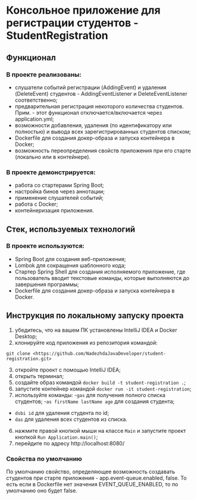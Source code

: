 # Консольное приложение для регистрации студентов - StudentRegistration

## Функционал

### В проекте реализованы:
- слушатели событий регистрации (AddingEvent) и удаления (DeleteEvent) студентов - AddingEventListener и DeleteEventListener соответственно;
- предварительная регистрация некоторого количества студентов. Прим. - этот функционал отключается/включается через application.yml;
- возможности добавления, удаления (по идентификатору или полностью) и вывода всех зарегистрированных студентов списком;
- Dockerfile для создания докер-образа и запуска контейнера в Docker;
- возможность переопределения свойств приложения при его старте (локально или в контейнере).

### В проекте демонстрируется:

- работа со стартерами Spring Boot;
- настройка бинов через аннотации;
- применение слушателей событий;
- работа с Docker;
- контейнеризация приложения.

## Стек, используемых технологий

### В проекте используются:

- Spring Boot для создания веб-приложения;
- Lombok для сокращения шаблонного кода;
- Стартер Spring Shell для создания исполняемого приложение, где пользователь вводит текстовые команды, которые выполняются до завершения программы;
- Dockerfile для создания докер-образа и запуска контейнера в Docker.

## Инструкция по локальному запуску проекта

1) убедитесь, что на вашем ПК установлены IntelliJ IDEA и Docker Desktop;
2) клонируйте код приложения из репозитория командой:
```
git clone <https://github.com/NadezhdaJavaDeveloper/student-registration.git>
```
3) откройте проект с помощью IntelliJ IDEA;
4) открыть терминал;
5) создайте образ командой `docker build -t student-registration .`;
6) запустите контейнер командой `docker run -it student-registration`;
7) используйте команды:
-`gas` для получения полного списка студентов;
-`as firstName lastName age` для создания студента;
- `dsbi id` для удаления студента по id;
- `das` для удаления всех студентов из списка.

6) нажмите правой кнопкой мыши на классе `Main` и запустите проект кнопкой `Run Application.main()`;
7) перейдите по адресу http://localhost:8080/

### Свойства по умолчанию

По умолчанию свойство, определяющее возможность создавать студентов при старте приложения - app.event-queue.enabled, false.
То есть если в Dockerfile нет значения EVENT_QUEUE_ENABLED, то по умолчанию оно будет false.
